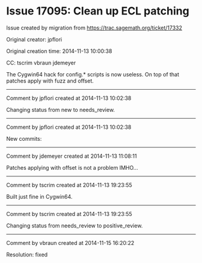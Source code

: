 # Issue 17095: Clean up ECL patching

Issue created by migration from https://trac.sagemath.org/ticket/17332

Original creator: jpflori

Original creation time: 2014-11-13 10:00:38

CC:  tscrim vbraun jdemeyer

The Cygwin64 hack for config.* scripts is now useless.
On top of that patches apply with fuzz and offset.


---

Comment by jpflori created at 2014-11-13 10:02:38

Changing status from new to needs_review.


---

Comment by jpflori created at 2014-11-13 10:02:38

New commits:


---

Comment by jdemeyer created at 2014-11-13 11:08:11

Patches applying with offset is not a problem IMHO...


---

Comment by tscrim created at 2014-11-13 19:23:55

Built just fine in Cygwin64.


---

Comment by tscrim created at 2014-11-13 19:23:55

Changing status from needs_review to positive_review.


---

Comment by vbraun created at 2014-11-15 16:20:22

Resolution: fixed
